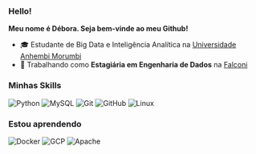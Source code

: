 <h3>Hello!</h3>

**Meu nome é Débora. Seja bem-vinde ao meu Github!**

- 🎓 Estudante de Big Data e Inteligência Analítica na <a href="(https://portal.anhembi.br/)"> Universidade Anhembi Morumbi</a>
- 💼 Trabalhando como **Estagiária em Engenharia de Dados** na <a href="https://falconi.com/">Falconi</a>


<h3>Minhas Skills</h3>


![Python](https://img.shields.io/badge/Python-14354C?style=for-the-badge&logo=python&logoColor=white)
![MySQL](https://img.shields.io/badge/MySQL-00000F?style=for-the-badge&logo=mysql&logoColor=white)
![Git](https://img.shields.io/badge/Git-E34F26?style=for-the-badge&logo=git&logoColor=white)
![GitHub](https://img.shields.io/badge/GitHub-100000?style=for-the-badge&logo=github&logoColor=white)
![Linux](https://img.shields.io/badge/Linux-E34F26?style=for-the-badge&logo=linux&logoColor=black)


<h3>Estou aprendendo</h3>

![Docker](https://img.shields.io/badge/Docker-2496ED?style=for-the-badge&logo=docker&logoColor=white)
![GCP](https://img.shields.io/badge/Google_Cloud-4285F4?style=for-the-badge&logo=google-cloud&logoColor=white)
![Apache](https://img.shields.io/badge/Apache-CA2136?style=for-the-badge&logo=apache&logoColor=white)


<br/>
